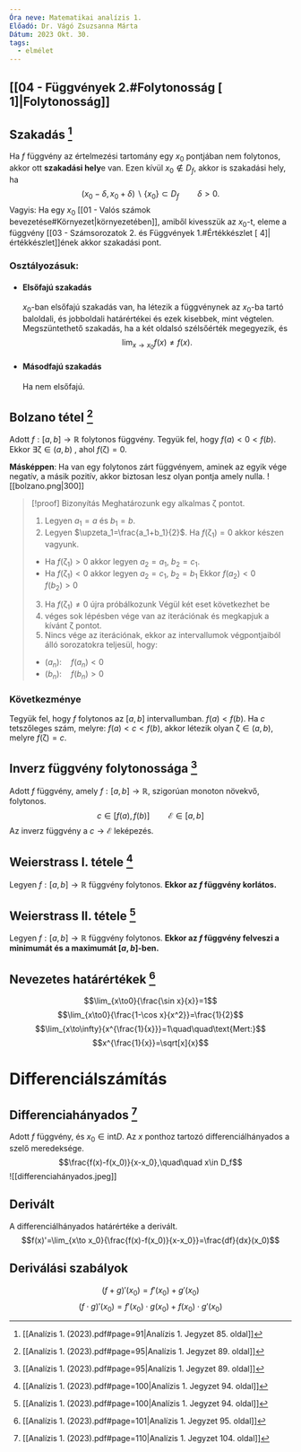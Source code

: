 ```yaml
---
Óra neve: Matematikai analízis 1.
Előadó: Dr. Vágó Zsuzsanna Márta
Dátum: 2023 Okt. 30.
tags:
  - elmélet
---
```

## [[04 - Függvények 2.#Folytonosság [ 1]|Folytonosság]]
## Szakadás [^1]
Ha $f$ függvény az értelmezési tartomány egy $x_0$ pontjában nem folytonos, akkor ott **szakadási hely**e van. Ezen kívül $x_0\notin D_f$, akkor is szakadási hely, ha
$$(x_0-\delta, x_0+\delta)\backslash\{x_0\}\subset D_f\quad\quad\delta>0.$$
Vagyis: Ha egy $x_0$ [[01 - Valós számok bevezetése#Környezet|környezetében]], amiből kivesszük az $x_0$-t, eleme a függvény [[03 - Számsorozatok 2. és Függvények 1.#Értékkészlet [ 4]|értékkészlet]]ének akkor szakadási pont.
### Osztályozásuk:
- #### Elsőfajú szakadás
	$x_0$-ban elsőfajú szakadás van, ha létezik a függvénynek az $x_0$-ba tartó baloldali, és jobboldali határértékei és ezek kisebbek, mint végtelen.
	Megszüntethető szakadás, ha a két oldalsó szélsőérték megegyezik, és
	$$\lim_{x\to x_0}{f(x)≠f(x)}.$$
- #### Másodfajú szakadás
	Ha nem elsőfajú.
## Bolzano tétel [^2]
Adott $f: [a,b]\to\mathbb{R}$ folytonos függvény. Tegyük fel, hogy $f(a)<0<f(b)$. Ekkor $\exists\upzeta\in(a, b)$ , ahol $f(\upzeta)=0$.

**Másképpen**:
Ha van egy folytonos zárt függvényem, aminek az egyik vége negatív, a másik pozitív, akkor biztosan lesz olyan pontja amely nulla.
![[bolzano.png|300]]
> [!proof] Bizonyítás
> Meghatározunk egy alkalmas $\upzeta$ pontot.
> 1. Legyen $a_1=a$ és $b_1=b$.
> 2. Legyen $\upzeta_1=\frac{a_1+b_1}{2}$. Ha $f(\upzeta_1)=0$ akkor készen vagyunk.
> 	- Ha $f(\upzeta_1)>0$ akkor legyen $a_2=a_1$, $b_2=c_1$.
> 	- Ha $f(\upzeta_1)<0$ akkor legyen $a_2=c_1$, $b_2=b_1$
> Ekkor $f(a_2)<0\quad\quad f(b_2)>0$
> 3. Ha $f(\upzeta_1)≠0$ újra próbálkozunk
> Végül két eset következhet be
> 1. véges sok lépésben vége van az iterációnak és megkapjuk a kívánt $\upzeta$ pontot.
> 2. Nincs vége az iterációnak, ekkor az intervallumok végpontjaiból álló sorozatokra teljesül, hogy:
> 	- $(a_n):\quad f(a_n)<0$
> 	- $(b_n):\quad f(b_n)>0$
### Következménye
Tegyük fel, hogy $f$ folytonos az $[a,b]$ intervallumban. $f(a)<f(b)$. Ha $c$ tetszőleges szám, melyre: $f(a)<c<f(b)$, akkor létezik olyan $\upzeta\in(a,b)$, melyre $f(\upzeta)=c$.
## Inverz függvény folytonossága [^2]
Adott $f$ függvény, amely $f:[a, b]\to\mathbb{R}$, szigorúan monoton növekvő, folytonos.
$$c\in[f(a), f(b)]\quad\quad\mathcal{E}\in[a, b]$$
Az inverz függvény a $c\to\mathcal{E}$ leképezés.
## Weierstrass I. tétele [^3]
Legyen $f: [a, b]\to\mathbb{R}$ függvény folytonos.
**Ekkor az $f$ függvény korlátos.**
## Weierstrass II. tétele [^3]
Legyen $f: [a, b]\to\mathbb{R}$ függvény folytonos.
**Ekkor az $f$ függvény felveszi a minimumát és a maximumát $[a, b]$-ben.**
## Nevezetes határértékek [^4]
$$\lim_{x\to0}{\frac{\sin x}{x}}=1$$
$$\lim_{x\to0}{\frac{1-\cos x}{x^2}}=\frac{1}{2}$$
$$\lim_{x\to\infty}{x^{\frac{1}{x}}}=1\quad\quad\text{Mert:}$$
$$x^{\frac{1}{x}}=\sqrt[x]{x}$$
# Differenciálszámítás
## Differenciahányados [^5]
Adott $f$ függvény, és $x_0\in \text{int}D$. Az $x$ ponthoz tartozó differenciálhányados a szelő meredeksége.
$$\frac{f(x)-f(x_0)}{x-x_0},\quad\quad x\in D_f$$
![[differenciahányados.jpeg]]
## Derivált
A differenciálhányados határértéke a derivált.
$$f(x)'=\lim_{x\to x_0}{\frac{f(x)-f(x_0)}{x-x_0}}=\frac{df}{dx}(x_0)$$
## Deriválási szabályok
$$(f+g)'(x_0)=f'(x_0)+g'(x_0)$$
$$(f\cdot g)'(x_0)=f'(x_0)\cdot g(x_0)+f(x_0)\cdot g'(x_0)$$

[^1]: [[Analízis 1. (2023).pdf#page=91|Analízis 1. Jegyzet 85. oldal]]
[^2]: [[Analízis 1. (2023).pdf#page=95|Analízis 1. Jegyzet 89. oldal]]
[^3]: [[Analízis 1. (2023).pdf#page=100|Analízis 1. Jegyzet 94. oldal]]
[^4]: [[Analízis 1. (2023).pdf#page=101|Analízis 1. Jegyzet 95. oldal]]
[^5]: [[Analízis 1. (2023).pdf#page=110|Analízis 1. Jegyzet 104. oldal]]